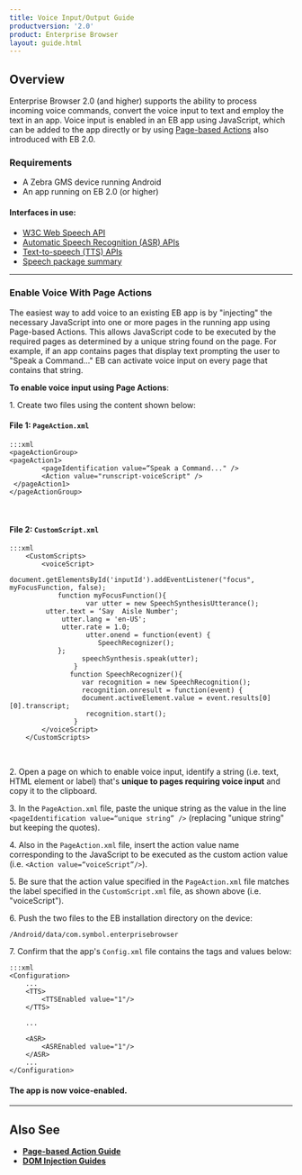 ```yaml
---
title: Voice Input/Output Guide
productversion: '2.0'
product: Enterprise Browser
layout: guide.html
---
```

## Overview

Enterprise Browser 2.0 (and higher) supports the ability to process incoming voice commands,  convert the voice input to text and employ the text in an app. Voice input is enabled in an EB app using JavaScript, which can be added to the app directly or by using [Page-based Actions](../pageactions) also introduced with EB 2.0. 

### Requirements

* A Zebra GMS device running Android
* An app running on EB 2.0 (or higher)

#### Interfaces in use: 

* [W3C Web Speech API](https://w3c.github.io/speech-api/) 
* [Automatic Speech Recognition (ASR) APIs](https://developer.android.com/reference/android/speech/SpeechRecognizer)
* [Text-to-speech (TTS) APIs](https://developer.android.com/reference/android/speech/tts/TextToSpeech)
* [Speech package summary](https://developer.android.com/reference/android/speech/package-summary)

-----

### Enable Voice With Page Actions

The easiest way to add voice to an existing EB app is by "injecting" the necessary JavaScript into one or more pages in the running app using Page-based Actions. This allows JavaScript code to be executed by the required pages as determined by a unique string found on the page. For example, if an app contains pages that display text prompting the user to "Speak a Command..." EB can activate voice input on every page that contains that string. 

**To enable voice input using Page Actions**:

&#49;. Create two files using the content shown below: 

#### File 1: `PageAction.xml` 

	:::xml
	<pageActionGroup>
	<pageAction1> 
	        <pageIdentification value=“Speak a Command..." />
	        <Action value="runscript-voiceScript" />
	 </pageAction1>
	</pageActionGroup>
<br>

#### File 2: `CustomScript.xml`

	:::xml
		<CustomScripts>
			<voiceScript>
		        document.getElementsById('inputId').addEventListener("focus", myFocusFunction, false);
		        function myFocusFunction(){
		               var utter = new SpeechSynthesisUtterance();
			 utter.text = ‘Say  Aisle Number';
		     	 utter.lang = 'en-US';
		     	 utter.rate = 1.0;
		               utter.onend = function(event) {
		                  SpeechRecognizer();
		      	};
		              speechSynthesis.speak(utter);        
		            }
		           function SpeechRecognizer(){
		              var recognition = new SpeechRecognition();
		              recognition.onresult = function(event) {
		              document.activeElement.value = event.results[0][0].transcript;
		               recognition.start();
		            }
		    </voiceScript>
		</CustomScripts>
<br>

&#50;. Open a page on which to enable voice input, identify a string (i.e. text, HTML element or label) that's **unique to pages requiring voice input** and copy it to the clipboard. 

&#51;. In the `PageAction.xml` file, paste the unique string as the value in the line `<pageIdentification value=“unique string” />` (replacing "unique string" but keeping the quotes). 

&#52;. Also in the `PageAction.xml` file, insert the action value name corresponding to the JavaScript to be executed as the custom action value (i.e. `<Action value=“voiceScript”/>`). 

&#53;. Be sure that the action value specified in the `PageAction.xml` file matches the label specified in the `CustomScript.xml` file, as shown above (i.e. "voiceScript").

&#54;. Push the two files to the EB installation directory on the device: 

`/Android/data/com.symbol.enterprisebrowser`

<!-- required only for DOM injection: &#55;. Specify the path to the `CustomScript.xml` file in the [&lt;CustomDOMElements&gt; tag](../configreference/#customdomelements) in the app's `Config.xml` file. 
 -->
&#55;. Confirm that the app's `Config.xml` file contains the tags and values below: 

	:::xml
	<Configuration>
		...
		<TTS>
	  		<TTSEnabled value="1"/>
		</TTS>
		
		...

		<ASR>
	  		<ASREnabled value="1"/>
		</ASR>
		...
	</Configuration>

#### The app is now voice-enabled. 

-----

## Also See

* **[Page-based Action Guide](../pageactions)**
* **[DOM Injection Guides](../dom)**


<!-- 
<img alt="" style="height:350px" src="code.png"/>
<br>

<img alt="" style="height:350px" src="warehouse_picker.png"/>
<br>

<img alt="" style="height:350px" src="voice-directed_picking_solution.png"/>
<br>

in case you can’t find any string unique in the page, you can inspect the page source to identify the same

Steps to Identify the unique string is:
1. In config.xml please enable the debug mode by modifying <DebugModeEnable value="1"/>
2. Make sure the device is connected in debugging mode.
3. Open chrome and navigate to chrome://inspect
4. Now you can see the complete web page source of that html and can identify the unique string in the page.

 -->

